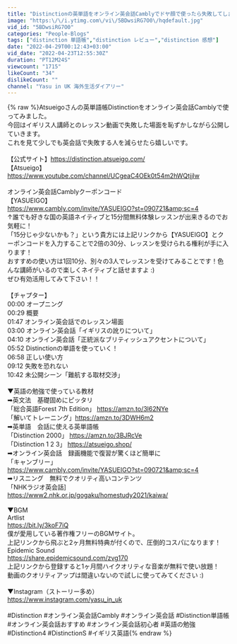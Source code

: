 ```yaml
---
title: "Distinctionの英単語をオンライン英会話Camblyでドヤ顔で使ったら失敗してしまいました。"
image: "https:\/\/i.ytimg.com\/vi\/5BDwsiRG7O0\/hqdefault.jpg"
vid_id: "5BDwsiRG7O0"
categories: "People-Blogs"
tags: ["distinction 単語帳","distinction レビュー","distinction 感想"]
date: "2022-04-29T00:12:43+03:00"
vid_date: "2022-04-23T12:55:30Z"
duration: "PT12M24S"
viewcount: "1715"
likeCount: "34"
dislikeCount: ""
channel: "Yasu in UK 海外生活ダイアリー"
---
```

{% raw %}Atsueigoさんの英単語帳Distinctionをオンライン英会話Camblyで使ってみました。<br />今回はイギリス人講師とのレッスン動画で失敗した場面を恥ずかしながら公開していきます。<br />これを見て少しでも英会話で失敗する人を減らせたら嬉しいです。<br /><br />【公式サイト】<a rel="nofollow" target="blank" href="https://distinction.atsueigo.com/">https://distinction.atsueigo.com/</a><br />【Atsueigo】<br /><a rel="nofollow" target="blank" href="https://www.youtube.com/channel/UCgeaC4OEk0t54m2hWQtjjIw">https://www.youtube.com/channel/UCgeaC4OEk0t54m2hWQtjjIw</a><br /><br />オンライン英会話Camblyクーポンコード<br />【YASUEIGO】<br /><a rel="nofollow" target="blank" href="https://www.cambly.com/invite/YASUEIGO?st=090721&amp;sc=4">https://www.cambly.com/invite/YASUEIGO?st=090721&amp;sc=4</a><br />↑誰でも好きな国の英語ネイティブと15分間無料体験レッスンが出来きるのでお気軽に！<br />「15分じゃ少ないかも？」という貴方には上記リンクから【YASUEIGO】とクーポンコードを入力することで2倍の30分、レッスンを受けられる権利が手に入ります！<br />おすすめの使い方は1回10分、別々の3人でレッスンを受けてみることです！色んな講師がいるので楽しくネイティブと話せますよ :)<br />ぜひ有効活用してみて下さい！！<br /><br />【チャプター】<br />00:00 オープニング<br />00:29 概要<br />01:47 オンライン英会話でのレッスン場面<br />03:00 オンライン英会話「イギリスの訛りについて」<br />04:10 オンライン英会話「正統派なブリティッシュアクセントについて」<br />05:52 Distinctionの単語を使っていく！<br />06:58 正しい使い方<br />09:12 失敗を恐れない<br />10:42 未公開シーン「難航する取材交渉」<br /><br />▼英語の勉強で使っている教材<br />➡︎英文法　基礎固めにピッタリ<br />「総合英語Forest 7th Edition」 <a rel="nofollow" target="blank" href="https://amzn.to/3l62NYe">https://amzn.to/3l62NYe</a><br />「解いてトレーニング」<a rel="nofollow" target="blank" href="https://amzn.to/3DWH6m2">https://amzn.to/3DWH6m2</a><br />➡︎英単語　会話に使える英単語帳<br />「Distinction 2000」 <a rel="nofollow" target="blank" href="https://amzn.to/3BJRcVe">https://amzn.to/3BJRcVe</a><br />「Distinction 1 2 3」 <a rel="nofollow" target="blank" href="https://atsueigo.shop/">https://atsueigo.shop/</a><br />➡︎オンライン英会話　録画機能で復習が驚くほど簡単に<br />「キャンブリー」<br /><a rel="nofollow" target="blank" href="https://www.cambly.com/invite/YASUEIGO?st=090721&amp;sc=4">https://www.cambly.com/invite/YASUEIGO?st=090721&amp;sc=4</a><br />➡︎リスニング　無料でクオリティ高いコンテンツ<br />「NHKラジオ英会話]<br /><a rel="nofollow" target="blank" href="https://www2.nhk.or.jp/gogaku/homestudy2021/kaiwa/">https://www2.nhk.or.jp/gogaku/homestudy2021/kaiwa/</a><br /><br />▼BGM<br />Artlist<br /><a rel="nofollow" target="blank" href="https://bit.ly/3koF7iQ">https://bit.ly/3koF7iQ</a><br />僕が愛用している著作権フリーのBGMサイト。<br />上記リンクから飛ぶと2ヶ月無料特典が付くので、圧倒的コスパになります！<br />Epidemic Sound <br /><a rel="nofollow" target="blank" href="https://share.epidemicsound.com/zvg170">https://share.epidemicsound.com/zvg170</a><br />上記リンクから登録すると1ヶ月間ハイクオリティな音楽が無料で使い放題！<br />動画のクオリティアップは間違いないので試しに使ってみてください :)<br /><br />▼Instagram（ストーリー多め）<br /><a rel="nofollow" target="blank" href="https://www.instagram.com/yasu_in_uk">https://www.instagram.com/yasu_in_uk</a><br /><br />#Distinction #オンライン英会話Cambly #オンライン英会話 #Distinction単語帳  #オンライン英会話おすすめ #オンライン英会話初心者 #英語の勉強 #Distinction4 #DistinctionS #イギリス英語{% endraw %}
